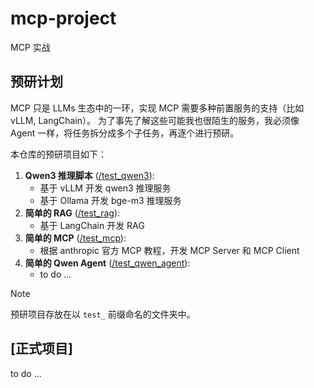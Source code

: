 # mcp-project

MCP 实战

## 预研计划

MCP 只是 LLMs 生态中的一环，实现 MCP 需要多种前置服务的支持（比如 vLLM, LangChain）。 为了事先了解这些可能我也很陌生的服务，我必须像 Agent 一样，将任务拆分成多个子任务，再逐个进行预研。

本仓库的预研项目如下：

1. **Qwen3 推理脚本** ([/test_qwen3](/test_qwen3)):
   - 基于 vLLM 开发 qwen3 推理服务
   - 基于 Ollama 开发 bge-m3 推理服务
2. **简单的 RAG** ([/test_rag](/test_rag)):
   - 基于 LangChain 开发 RAG
3. **简单的 MCP** ([/test_mcp](/test_mcp)):
   - 根据 anthropic 官方 MCP 教程，开发 MCP Server 和 MCP Client
4. **简单的 Qwen Agent** ([/test_qwen_agent](/test_qwen_agent)):
   - to do ...

> [!NOTE]
> 预研项目存放在以 `test_` 前缀命名的文件夹中。

## [正式项目]

to do ...
